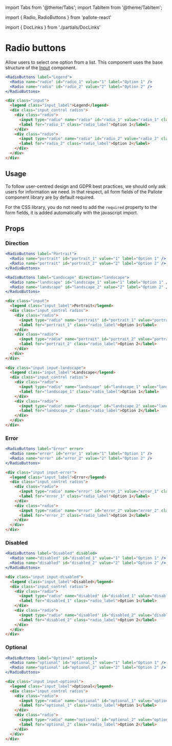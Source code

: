 ---
---
import Tabs from '@theme/Tabs';
import TabItem from '@theme/TabItem';

import { Radio, RadioButtons } from 'pallote-react'

import { DocLinks } from './partials/DocLinks'

# Radio buttons

Allow users to select one option from a list. This component uses the base structure of the [Input](/docs/components/input) component.

<DocLinks
  figma="https://www.figma.com/design/bEeQ97jqZFWepD0x4oU5k7/Pallote?node-id=2792-3935&t=ZYFabUeMuvoaOdby-11"
  storybook="https://react.pallote.com/?path=/docs/components-radiobuttons--docs"
/>

<div class="docs_block">
  <RadioButtons label="Legend">
    <Radio name="radio" id="radio_1" value="1" label="Option 1" />
    <Radio name="radio" id="radio_2" value="2" label="Option 2" />
  </RadioButtons>
</div>

<Tabs groupId="package" queryString>
  <TabItem value="react" label="React">

```jsx
<RadioButtons label="Legend">
  <Radio name="radio" id="radio_1" value="1" label="Option 1" />
  <Radio name="radio" id="radio_2" value="2" label="Option 2" />
</RadioButtons>
```
  </TabItem>
  <TabItem value="css" label="CSS">

```html
<div class="input">
  <legend class="input_label">Legend</legend>
  <div class="input_control radios">
    <div class="radio">
      <input type="radio" name="radio" id="radio_1" value="radio_1" class="radio_control" />
      <label for="radio_1" class="radio_label">Option 1</label>
    </div>
    <div class="radio">
      <input type="radio" name="radio" id="radio_2" value="radio_2" class="radio_control" />
      <label for="radio_2" class="radio_label">Option 2</label>
    </div>
  </div>
</div>
```
  </TabItem>
</Tabs>

## Usage

To follow user-centred design and GDPR best practices, we should only ask users for information we need. In that respect, all form fields of the Pallote component library are by default required.

For the CSS library, you do not need to add the `required` property to the form fields, it is added automatically with the javascript import.

## Props

### Direction

<div class="docs_block">
  <RadioButtons label="Portrait">
    <Radio name="portrait" id="portrait_1" value="1" label="Option 1" />
    <Radio name="portrait" id="portrait_2" value="2" label="Option 2" />
  </RadioButtons>
  <RadioButtons label="Landscape" direction="landscape">
    <Radio name="landscape" id="landscape_1" value="1" label="Option 1" />
    <Radio name="landscape" id="landscape_2" value="2" label="Option 2" />
  </RadioButtons>
</div>

<Tabs groupId="package" queryString>
  <TabItem value="react" label="React">

```jsx
<RadioButtons label="Portrait">
  <Radio name="portrait" id="portrait_1" value="1" label="Option 1" />
  <Radio name="portrait" id="portrait_2" value="2" label="Option 2" />
</RadioButtons>

<RadioButtons label="Landscape" direction="landscape">
  <Radio name="landscape" id="landscape_1" value="1" label="Option 1" />
  <Radio name="landscape" id="landscape_2" value="2" label="Option 2" />
</RadioButtons>
```
  </TabItem>
  <TabItem value="css" label="CSS">

```html
<div class="input">
  <legend class="input_label">Portrait</legend>
  <div class="input_control radios">
    <div class="radio">
      <input type="radio" name="portrait" id="portrait_1" value="portrait_1" class="radio_control" />
      <label for="portrait_1" class="radio_label">Option 1</label>
    </div>
    <div class="radio">
      <input type="radio" name="portrait" id="portrait_2" value="portrait_2" class="radio_control" />
      <label for="portrait_2" class="radio_label">Option 2</label>
    </div>
  </div>
</div>
        
<div class="input input-landscape">
  <legend class="input_label">Landscape</legend>
  <div class="input_control radios">
    <div class="radio">
      <input type="radio" name="landscape" id="landscape_1" value="landscape_1" class="radio_control" />
      <label for="landscape_1" class="radio_label">Option 1</label>
    </div>
    <div class="radio">
      <input type="radio" name="landscape" id="landscape_2" value="landscape_2" class="radio_control" />
      <label for="landscape_2" class="radio_label">Option 2</label>
    </div>
  </div>
</div>
```
  </TabItem>
</Tabs>

### Error

<div class="docs_block">
  <RadioButtons label="Error" error>
    <Radio name="error" id="error_1" value="1" label="Option 1" />
    <Radio name="error" id="error_2" value="2" label="Option 2" />
  </RadioButtons>
</div>

<Tabs groupId="package" queryString>
  <TabItem value="react" label="React">

```jsx
<RadioButtons label="Error" error>
  <Radio name="error" id="error_1" value="1" label="Option 1" />
  <Radio name="error" id="error_2" value="2" label="Option 2" />
</RadioButtons>
```
  </TabItem>
  <TabItem value="css" label="CSS">

```html
<div class="input input-error">
  <legend class="input_label">Error</legend>
  <div class="input_control radios">
    <div class="radio">
      <input type="radio" name="error" id="error_1" value="error_1" class="radio_control" />
      <label for="error_1" class="radio_label">Option 1</label>
    </div>
    <div class="radio">
      <input type="radio" name="error" id="error_2" value="error_2" class="radio_control" />
      <label for="error_2" class="radio_label">Option 2</label>
    </div>
  </div>
</div>
```
  </TabItem>
</Tabs>

### Disabled

<div class="docs_block">
  <RadioButtons label="Disabled" disabled>
    <Radio name="disabled" id="disabled_1" value="1" label="Option 1" />
    <Radio name="disabled" id="disabled_2" value="2" label="Option 2" />
  </RadioButtons>
</div>

<Tabs groupId="package" queryString>
  <TabItem value="react" label="React">

```jsx
<RadioButtons label="Disabled" disabled>
  <Radio name="disabled" id="disabled_1" value="1" label="Option 1" />
  <Radio name="disabled" id="disabled_2" value="2" label="Option 2" />
</RadioButtons>
```
  </TabItem>
  <TabItem value="css" label="CSS">

```html
<div class="input input-disabled">
  <legend class="input_label">Disabled</legend>
  <div class="input_control radios">
    <div class="radio">
      <input type="radio" name="disabled" id="disabled_1" value="disabled_1" class="radio_control" />
      <label for="disabled_1" class="radio_label">Option 1</label>
    </div>
    <div class="radio">
      <input type="radio" name="disabled" id="disabled_2" value="disabled_2" class="radio_control" />
      <label for="disabled_2" class="radio_label">Option 2</label>
    </div>
  </div>
</div>
```
  </TabItem>
</Tabs>

### Optional

<div class="docs_block">
  <RadioButtons label="Optional" optional>
    <Radio name="optional" id="optional_1" value="1" label="Option 1" />
    <Radio name="optional" id="optional_2" value="2" label="Option 2" />
  </RadioButtons>
</div>

<Tabs groupId="package" queryString>
  <TabItem value="react" label="React">

```jsx
<RadioButtons label="Optional" optional>
  <Radio name="optional" id="optional_1" value="1" label="Option 1" />
  <Radio name="optional" id="optional_2" value="2" label="Option 2" />
</RadioButtons>
```
  </TabItem>
  <TabItem value="css" label="CSS">

```html
<div class="input input-optional">
  <legend class="input_label">Optional</legend>
  <div class="input_control radios">
    <div class="radio">
      <input type="radio" name="optional" id="optional_1" value="optional_1" class="radio_control" />
      <label for="optional_1" class="radio_label">Option 1</label>
    </div>
    <div class="radio">
      <input type="radio" name="optional" id="optional_2" value="optional_2" class="radio_control" />
      <label for="optional_2" class="radio_label">Option 2</label>
    </div>
  </div>
</div>
```
  </TabItem>
</Tabs>
